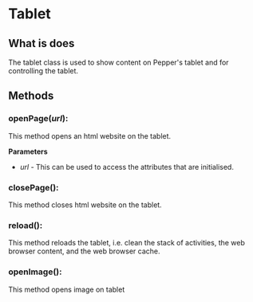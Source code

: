 # Tablet

## What is does
The tablet class is used to show content on Pepper's tablet and for controlling the tablet.

## Methods
### openPage(*url*):
This method opens an html website on the tablet.

__Parameters__
- *url* - This can be used to access the attributes that are initialised.

### closePage():
This method closes html website on the tablet.

### reload():
This method reloads the tablet, i.e. clean the stack of activities, the web browser content, and the web browser cache.

### openImage():
This method opens image on tablet
 

 



